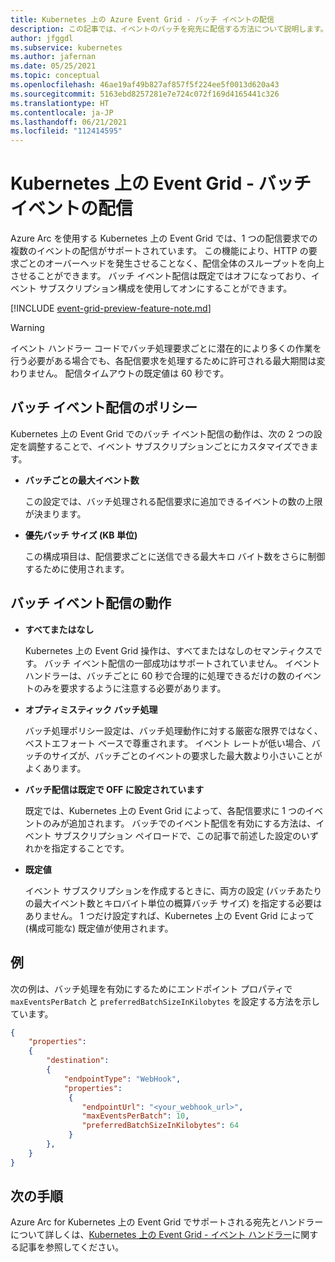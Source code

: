 ```yaml
---
title: Kubernetes 上の Azure Event Grid - バッチ イベントの配信
description: この記事では、イベントのバッチを宛先に配信する方法について説明します。
author: jfggdl
ms.subservice: kubernetes
ms.author: jafernan
ms.date: 05/25/2021
ms.topic: conceptual
ms.openlocfilehash: 46ae19af49b827af857f5f224ee5f0013d620a43
ms.sourcegitcommit: 5163ebd8257281e7e724c072f169d4165441c326
ms.translationtype: HT
ms.contentlocale: ja-JP
ms.lasthandoff: 06/21/2021
ms.locfileid: "112414595"
---
```

# <a name="event-grid-on-kubernetes---batch-event-delivery"></a>Kubernetes 上の Event Grid - バッチ イベントの配信 
Azure Arc を使用する Kubernetes 上の Event Grid では、1 つの配信要求での複数のイベントの配信がサポートされています。 この機能により、HTTP の要求ごとのオーバーヘッドを発生させることなく、配信全体のスループットを向上させることができます。 バッチ イベント配信は既定ではオフになっており、イベント サブスクリプション構成を使用してオンにすることができます。 

[!INCLUDE [event-grid-preview-feature-note.md](../includes/event-grid-preview-feature-note.md)]

> [!WARNING]
> イベント ハンドラー コードでバッチ処理要求ごとに潜在的により多くの作業を行う必要がある場合でも、各配信要求を処理するために許可される最大期間は変わりません。 配信タイムアウトの既定値は 60 秒です。

## <a name="batch-event-delivery-policy"></a>バッチ イベント配信のポリシー
Kubernetes 上の Event Grid でのバッチ イベント配信の動作は、次の 2 つの設定を調整することで、イベント サブスクリプションごとにカスタマイズできます。

- **バッチごとの最大イベント数**
    
    この設定では、バッチ処理される配信要求に追加できるイベントの数の上限が決まります。
- **優先バッチ サイズ (KB 単位)**
    
    この構成項目は、配信要求ごとに送信できる最大キロ バイト数をさらに制御するために使用されます。

## <a name="batch-event-delivery-behavior"></a>バッチ イベント配信の動作   

- **すべてまたはなし**

    Kubernetes 上の Event Grid 操作は、すべてまたはなしのセマンティクスです。 バッチ イベント配信の一部成功はサポートされていません。 イベント ハンドラーは、バッチごとに 60 秒で合理的に処理できるだけの数のイベントのみを要求するように注意する必要があります。
- **オプティミスティック バッチ処理**

    バッチ処理ポリシー設定は、バッチ処理動作に対する厳密な限界ではなく、ベストエフォート ベースで尊重されます。 イベント レートが低い場合、バッチのサイズが、バッチごとのイベントの要求した最大数より小さいことがよくあります。
- **バッチ配信は既定で OFF に設定されています**

    既定では、Kubernetes 上の Event Grid によって、各配信要求に 1 つのイベントのみが追加されます。 バッチでのイベント配信を有効にする方法は、イベント サブスクリプション ペイロードで、この記事で前述した設定のいずれかを指定することです。
- **既定値**

    イベント サブスクリプションを作成するときに、両方の設定 (バッチあたりの最大イベント数とキロバイト単位の概算バッチ サイズ) を指定する必要はありません。 1 つだけ設定すれば、Kubernetes 上の Event Grid によって (構成可能な) 既定値が使用されます。 

## <a name="example"></a>例
次の例は、バッチ処理を有効にするためにエンドポイント プロパティで `maxEventsPerBatch` と `preferredBatchSizeInKilobytes` を設定する方法を示しています。 

```json
{
    "properties":
    {
        "destination":
        {
            "endpointType": "WebHook",
            "properties":
             {
                "endpointUrl": "<your_webhook_url>",
                "maxEventsPerBatch": 10,
                "preferredBatchSizeInKilobytes": 64
             }
        },
    }
}
```

## <a name="next-steps"></a>次の手順
Azure Arc for Kubernetes 上の Event Grid でサポートされる宛先とハンドラーについて詳しくは、[Kubernetes 上の Event Grid - イベント ハンドラー](event-handlers.md)に関する記事を参照してください。